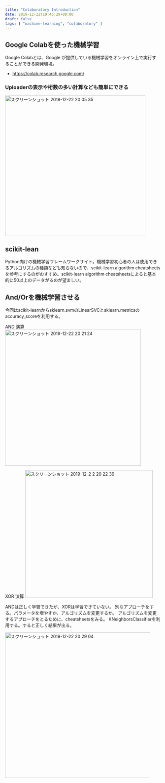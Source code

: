 ```yaml
---
title: "Colaboratory Introduction"
date: 2019-12-22T19:46:29+09:00
draft: false
tags: [ "machine-learning", "colaboratory" ]
---
```


## Google Colabを使った機械学習
Google Colabとは、Google が提供している機械学習をオンライン上で実行することができる開発環境。

- https://colab.research.google.com/


### Uploaderの表示や桁数の多い計算なども簡単にできる

<img width="455" alt="スクリーンショット 2019-12-22 20 05 35" src="https://user-images.githubusercontent.com/25496478/71320978-8dee9780-24f6-11ea-960a-29d33fdc4861.png">

## scikit-lean
Python向けの機械学習フレームワークサイト。機械学習初心者の人は使用できるアルゴリズムの種類なども知らないので、scikit-learn algorithm cheatsheetsを参考にするのがおすすめ。scikit-learn algorithm cheatsheetsによると基本的に50以上のデータがるのが望ましい。

## And/Orを機械学習させる
今回はscikit-learnからsklearn.svmのLinearSVCとsklearn.metricsのaccuracy_scoreを利用する。

AND 演算
<img width="441" alt="スクリーンショット 2019-12-22 20 21 24" src="https://user-images.githubusercontent.com/25496478/71321142-f76fa580-24f8-11ea-8cc6-8c078785dee7.png">

XOR 演算
<img width="414" alt="スクリーンショット 2019-12-2 2 20 22 39" src="https://user-images.githubusercontent.com/25496478/71321144-fcccf000-24f8-11ea-8521-caf90aee0b82.png">

ANDは正しく学習できたが、XORは学習できていない。
別なアプローチをする。パラメータを増やすか、アルゴリズムを変更するか。
アルゴリズムを変更するアプローチをとるために、cheatsheetsをみる。
KNeighborsClassifierを利用する。すると正しく結果が出る。

<img width="471" alt="スクリーンショット 2019-12-22 20 29 04" src="https://user-images.githubusercontent.com/25496478/71321217-cd6ab300-24f9-11ea-831d-a05a4516c7f8.png">




